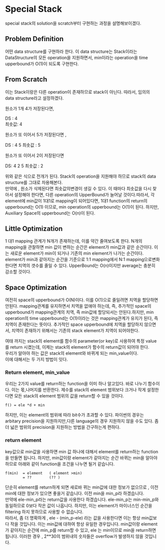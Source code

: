 # Special Stack

special stack의 solution을 scratch부터 구현하는 과정을 설명해보이겠다. 

## Problem Definition

어떤 data structure를 구현하라 한다. 이 data structure는 Stack이라는 DataStructure의 모든 operation을 지원하면서, min이라는 operation을  time upperbound가 O(1)이 되도록 구현한다.   

## From Scratch 

이는 Stack이랑은 다른 operation이 존재하므로 stack이 아닌다. 따라서, 임의의 data structure라고 설정하겠다.  

원소가 1개 4가 저장된다면, 

DS :  4  
최솟값: 4

원소가 또 이어서 5가 저장된다면 , 

DS : 4 5
최솟값 : 5

원소가 또 이어서 2이 저장된다면

DS: 4 2 5
최솟값 : 2  

위와 같은 식으로 전개가 된다. Stack의 operation을 지원해야 하므로 stack의 data structure를 그대로 차용해본다.  
만약에 , 원소가 삭제된다면 최솟값의변경이 생길 수 있다. 이 때마다 최솟값을 다시 찾아서 설정해야 한다면, 다른 operation의 UpperBound가 늘어날 것이다.따라서, 각 element에 min값이 1대1로 mapping이 되어있다면, 1대1 function의 return의 upperbound는  O(1) 이므로, min operation의 upperbound는 O(1)이 된다. 하지만, Auxiliary Space의 upperbound는 O(n)이 된다.  

## Little Optimization

1 대1 mapping 관계가 N개가 존재하는데, 이를 약간 줄여보도록 한다. N개의 mapping을 관찰하면 min 값이 변하는 순간은 element가 min값과 같은 순간이다. 이는 새로운 element가 min이 되거나 기존의 min element가 나가는 순간이다.  
element가 min과 같아지는 순간을 기준으로 1:1 mapping에서 N:1 mapping으로변화한다면 치역의 갯수를 줄일 수 있다.  UpperBound는 O(n)이지만 average는 충분히 감소할 것이다.   


## Space Optimization

여전히 space의 upperbound가 O(N)이다.  이를 O(1)으로 줄일려면  치역을 할당하면 안된다. mapping관계를 유지하면서 치역을 없애야 하는데,  즉, 추가적인 space의 upperbound가 mapping관계의 치역, 즉 min값에 할당되서는 안된다.하지만, min operation의 time upperbound는 O(1)이라는 것은 mapping관계가 유지가 된다, 즉  치역이 존재한다는 뜻이다.  추가적인 space upperbound에  치역을 할당하지 않으면서, 치역이 존재하기 위해서는 기존의 stack element가 치역이 되어야한다.   

여태 까지는 stack의 element를 함수의 parameter(or key)로 사용하여 특정 value를 return 시켰는데, 이제는 stack의 element가 함수의 return값이 되어야 한다.  
우리가 알아야 하는 값은 stack의 element와 바뀌게 되는 min_value이다.   
이에 대해서는 두 가지 방법이 잇다.  

### Return element, min_value 

우리는 2가지 value를 return하는 function을 이미 하나 알고있다. 바로 나누기 함수이다. 이는 몫,나머지를 반환한다.  제수를 stack의 element 범위보다 크거나 작게 설정한다면 모든 stack의 element 범위의 값을 return할 수 있을 것이다.  
```
f() = ele *d + min
```
하지만, 이는 element의 범위에 따라 bit수가 초과할 수 있다. 파이썬의 경우는 arbitary precision을 지원하지만,다른 language의 경우  지원하지 않을 수도 있다. 좀 더 넓은 범위의 precision을 지원하는 방법을 간구하는게 편하다. 

### return element 

key값으로 min값을 사용하면 min 값 하나에 대해서 element를 return하는 function을 만들면 됩니다. 하지만, min값이랑 element가 같아지는 순간 바뀌는 min을 알아야 하므로 아래와 같이 function을 조건을 나누면 될거 같습니다. 
```
f(min)  = element   ( element >min)
        = ??        (?? )
```

단순히 element를 return하게 되면 새로바 뀌는 min값에 대한 정보가 없으므로 , 이전 min에 대한 정보가 있으면 좋을거 같습니다. 이전 min을 min_p라 하겠습니다.  
만약에 ele-min_p라는 return값을 사용한다 하겠습니다. ele-min_p는 min-min_p와 동일하므로 0보다 작은 값이 나옵니다. 하지만, 이는 element가 마이너스인 순간을 filtering 하지 못하므로 사용할 수 없습니다.  
따라서, 좀 더 명확하게 , ele - (min_p-ele) 라는 값을 사용한다면 이는 항상 min값보다 작을 것입니다. 이는 min값에 대하여 항상 유일한 경우입니다. 
min값이랑 element가 같아지는 순간에 min_p를 return할 수 있고, ele 는 min이므로 min을 return하면 됩니다. 
이러한 경우 , 2**30의 범위내의 숫자들은 overflow가 발생하지 않을 것입니다. 

